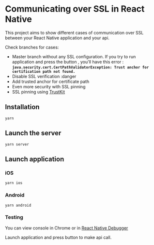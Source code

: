 # Communicating over SSL in React Native

This project aims to show different cases of communication over SSL between your React Native application and your api.

Check branches for cases:

- Master branch without any SSL configuration. If you try to run application and press the button , you'll have this error : **`java.security.cert.CertPathValidatorException: Trust anchor for certification path not found.`**
- Disable SSL verification :danger
- Add trusted anchor for certificate path
- Even more security with SSL pinning
- SSL pinning using [TrustKit](https://github.com/datatheorem/TrustKit-Android)

## Installation

```
yarn
```

## Launch the server

```
yarn server
```

## Launch application

### iOS

```
yarn ios
```

### Android

```
yarn android
```

### Testing

You can view console in Chrome or in [React Native Debugger](https://github.com/jhen0409/react-native-debugger)

Launch application and press button to make api call.
